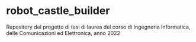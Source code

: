 # robot_castle_builder
Repository del progetto di tesi di laurea del corso di Ingegneria Informatica, delle Comunicazioni ed Elettronica, anno 2022
